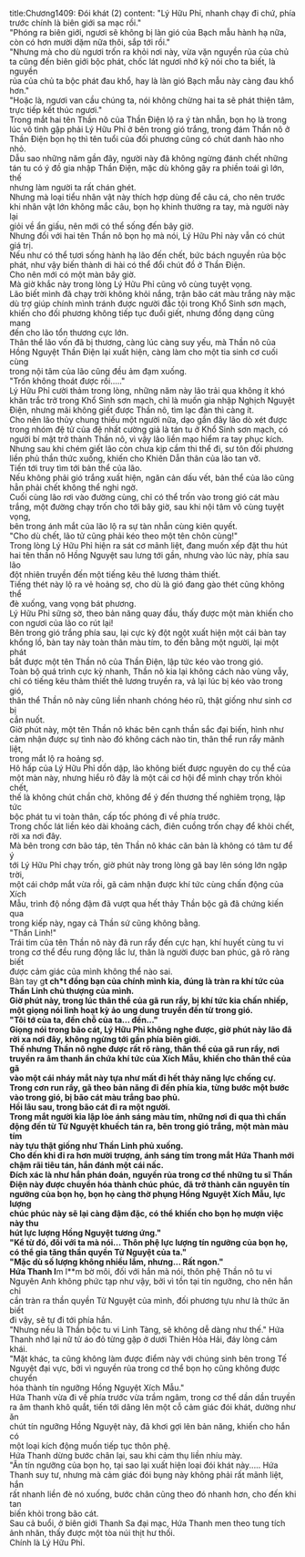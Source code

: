 title:Chương1409: Đói khát (2)
content:
"Lý Hữu Phỉ, nhanh chạy đi chứ, phía trước chính là biên giới sa mạc rồi."<br>"Phóng ra biên giới, ngươi sẽ không bị làn gió của Bạch mẫu hành hạ nữa,<br>còn có hơn mười dặm nữa thôi, sắp tới rồi."<br>"Nhưng mà cho dù ngươi trốn ra khỏi nơi này, vừa vặn nguyền rủa của chủ<br>ta cũng đến biên giới bộc phát, chốc lát ngươi nhớ kỹ nói cho ta biết, là nguyền<br>rủa của chủ ta bộc phát đau khổ, hay là làn gió Bạch mẫu này càng đau khổ<br>hơn."<br>"Hoặc là, ngươi van cầu chúng ta, nói không chừng hai ta sẽ phát thiện tâm,<br>trực tiếp kết thúc ngươi."<br>Trong mắt hai tên Thần nô của Thần Điện lộ ra ý tàn nhẫn, bọn họ là trong<br>lúc vô tình gặp phải Lý Hữu Phỉ ở bên trong gió trắng, trong đám Thần nô ở<br>Thần Điện bọn họ thì tên tuổi của đối phương cũng có chút danh hào nho nhỏ.<br>Dẫu sao những năm gần đây, người này đã không ngừng đánh chết những<br>tán tu có ý đồ gia nhập Thần Điện, mặc dù không gây ra phiền toái gì lớn, thế<br>nhưng làm người ta rất chán ghét.<br>Nhưng mà loại tiểu nhân vật này thích hợp dùng để câu cá, cho nên trước<br>khi nhân vật lớn không mắc câu, bọn họ khinh thường ra tay, mà người này lại<br>giỏi về ẩn giấu, nên mới có thể sống đến bây giờ.<br>Nhưng đối với hai tên Thần nô bọn họ mà nói, Lý Hữu Phỉ này vẫn có chút<br>giá trị.<br>Nếu như có thể tươi sống hành hạ lão đến chết, bức bách nguyền rủa bộc<br>phát, như vậy biến thành di hài có thể đổi chút đồ ở Thần Điện.<br>Cho nên mới có một màn bây giờ.<br>Mà giờ khắc này trong lòng Lý Hữu Phỉ cũng vô cùng tuyệt vọng.<br>Lão biết mình đã chạy trời không khỏi nắng, trận bão cát màu trắng này mặc<br>dù trợ giúp chính mình tránh được người đắc tội trong Khổ Sinh sơn mạch,<br>khiến cho đối phương không tiếp tục đuổi giết, nhưng đồng dạng cũng mang<br>đến cho lão tổn thương cực lớn.<br>Thân thể lão vốn đã bị thương, càng lúc càng suy yếu, mà Thần nô của<br>Hồng Nguyệt Thần Điện lại xuất hiện, càng làm cho một tia sinh cơ cuối cùng<br>trong nội tâm của lão cũng đều ảm đạm xuống.<br>"Trốn không thoát được rồi....."<br>Lý Hữu Phỉ cười thảm trong lòng, những năm này lão trải qua không ít khó<br>khăn trắc trở trong Khổ Sinh sơn mạch, chỉ là muốn gia nhập Nghịch Nguyệt<br>Điện, nhưng mãi không giết được Thần nô, tìm lạc đàn thì càng ít.<br>Cho nên lão thủy chung thiếu một người nữa, dạo gần đây lão dò xét được<br>trong nhóm đệ tử của đệ nhất cường giả là tán tu ở Khổ Sinh sơn mạch, có<br>người bí mật trở thành Thần nô, vì vậy lão liền mạo hiểm ra tay phục kích.<br>Nhưng sau khi chém giết lão còn chưa kịp cầm thi thể đi, sư tôn đối phương<br>liền phủ thần thức xuống, khiến cho Khiên Dẫn thân của lão tan vỡ.<br>Tiến tới truy tìm tới bản thể của lão.<br>Nếu không phải gió trắng xuất hiện, ngăn cản dấu vết, bản thể của lão cũng<br>hẳn phải chết không thể nghi ngờ.<br>Cuối cùng lão rơi vào đường cùng, chỉ có thể trốn vào trong gió cát màu<br>trắng, một đường chạy trốn cho tới bây giờ, sau khi nội tâm vô cùng tuyệt vọng,<br>bên trong ánh mắt của lão lộ ra sự tàn nhẫn cùng kiên quyết.<br>"Cho dù chết, lão tử cũng phải kéo theo một tên chôn cùng!"<br>Trong lòng Lý Hữu Phỉ hiện ra sát cơ mãnh liệt, đang muốn xếp đặt thu hút<br>hai tên thần nô Hồng Nguyệt sau lưng tới gần, nhưng vào lúc này, phía sau lão<br>đột nhiên truyền đến một tiếng kêu thê lương thảm thiết.<br>Tiếng thét này lộ ra vẻ hoảng sợ, cho dù là gió đang gào thét cũng không thể<br>đè xuống, vang vọng bát phương.<br>Lý Hữu Phỉ sững sờ, theo bản năng quay đầu, thấy được một màn khiến cho<br>con ngươi của lão co rút lại!<br>Bên trong gió trắng phía sau, lại cực kỳ đột ngột xuất hiện một cái bàn tay<br>khổng lồ, bàn tay này toàn thân màu tím, to đến bằng một người, lại một phát<br>bắt được một tên Thần nô của Thần Điện, lập tức kéo vào trong gió.<br>Toàn bộ quá trình cực kỳ nhanh, Thần nô kia lại không cách nào vùng vẫy,<br>chỉ có tiếng kêu thảm thiết thê lương truyền ra, vả lại lúc bị kéo vào trong gió,<br>thân thể Thần nô này cũng liền nhanh chóng héo rũ, thật giống như sinh cơ bị<br>cắn nuốt.<br>Giờ phút này, một tên Thần nô khác bên cạnh thần sắc đại biến, hình như<br>cảm nhận được sự tình nào đó không cách nào tin, thân thể run rẩy mãnh liệt,<br>trong mắt lộ ra hoảng sợ.<br>Hô hấp của Lý Hữu Phỉ dồn dập, lão không biết được nguyên do cụ thể của<br>một màn này, nhưng hiểu rõ đây là một cái cơ hội để mình chạy trốn khỏi chết,<br>thế là không chút chần chờ, không để ý đến thương thế nghiêm trọng, lập tức<br>bộc phát tu vi toàn thân, cấp tốc phóng đi về phía trước.<br>Trong chốc lát liền kéo dài khoảng cách, điên cuồng trốn chạy để khỏi chết,<br>rời xa nơi đây.<br>Mà bên trong cơn bão táp, tên Thần nô khác căn bản là không có tâm tư để ý<br>tới Lý Hữu Phỉ chạy trốn, giờ phút này trong lòng gã bay lên sóng lớn ngập trời,<br>một cái chớp mắt vừa rồi, gã cảm nhận được khí tức cùng chấn động của Xích<br>Mẫu, trình độ nồng đậm đã vượt qua hết thảy Thần bộc gã đã chứng kiến qua<br>trong kiếp này, ngay cả Thần sứ cũng không bằng.<br>"Thần Linh!"<br>Trái tim của tên Thần nô này đã run rẩy đến cực hạn, khí huyết cùng tu vi<br>trong cơ thể đều rung động lắc lư, thân là người được ban phúc, gã rõ ràng biết<br>được cảm giác của mình không thể nào sai.<br>Bàn tay g**t ch*t đồng bạn của chính mình kia, đúng là tràn ra khí tức của<br>Thần Linh chủ thượng của mình.<br>Giờ phút này, trong lúc thân thể của gã run rẩy, bị khí tức kia chấn nhiếp,<br>một giọng nói linh hoạt kỳ ảo ung dung truyền đến từ trong gió.<br>"Tôi tớ của ta, đến chỗ của ta... đến..."<br>Giọng nói trong bão cát, Lý Hữu Phỉ không nghe được, giờ phút này lão đã<br>rời xa nơi đây, không ngừng tới gần phía biên giới.<br>Thế nhưng Thần nô nghe được rất rõ ràng, thân thể của gã run rẩy, nơi<br>truyền ra âm thanh ẩn chứa khí tức của Xích Mẫu, khiến cho thân thể của gã<br>vào một cái nháy mắt này tựa như mất đi hết thảy năng lực chống cự.<br>Trong cơn run rẩy, gã theo bản năng đi đến phía kia, từng bước một bước<br>vào trong gió, bị bão cát màu trắng bao phủ.<br>Hồi lâu sau, trong bão cát đi ra một người.<br>Trong mắt người kia lập lòe ánh sáng màu tím, những nơi đi qua thì chấn<br>động đến từ Tử Nguyệt khuếch tán ra, bên trong gió trắng, một màn màu tím<br>này tựu thật giống như Thần Linh phủ xuống.<br>Cho đến khi đi ra hơn mười trượng, ánh sáng tím trong mắt Hứa Thanh mới<br>chậm rãi tiêu tán, hắn đánh một cái nấc.<br>Đích xác là như hắn phán đoán, nguyền rủa trong cơ thể những tu sĩ Thần<br>Điện này được chuyển hóa thành chúc phúc, đã trở thành căn nguyên tín<br>ngưỡng của bọn họ, bọn họ càng thờ phụng Hồng Nguyệt Xích Mẫu, lực lượng<br>chúc phúc này sẽ lại càng đậm đặc, có thể khiến cho bọn họ mượn việc này thu<br>hút lực lượng Hồng Nguyệt tương ứng."<br>"Kể từ đó, đối với ta mà nói... Thôn phệ lực lượng tín ngưỡng của bọn họ,<br>có thể gia tăng thần quyền Tử Nguyệt của ta."<br>"Mặc dù số lượng không nhiều lắm, nhưng... Rất ngon."<br>Hứa Thanh l**m l**m bờ môi, đối với hắn mà nói, thôn phệ Thần nô tu vi<br>Nguyên Anh không phức tạp như vậy, bởi vì tồn tại tín ngưỡng, cho nên hắn chỉ<br>cần tràn ra thần quyền Tử Nguyệt của mình, đối phương tựu như là thức ăn biết<br>đi vậy, sẽ tự đi tới phía hắn.<br>"Nhưng nếu là Thần bộc tu vi Linh Tàng, sẽ không dễ dàng như thế." Hứa<br>Thanh nhớ lại nữ tử áo đỏ từng gặp ở dưới Thiên Hỏa Hải, đáy lòng cảm khái.<br>"Mặt khác, ta cũng không làm được điểm này với chúng sinh bên trong Tế<br>Nguyệt đại vực, bởi vì nguyền rủa trong cơ thể bọn họ cũng không được chuyển<br>hóa thành tín ngưỡng Hồng Nguyệt Xích Mẫu."<br>Hứa Thanh vừa đi về phía trước vừa trầm ngâm, trong cơ thể dần dần truyền<br>ra âm thanh khô quắt, tiến tới dâng lên một cỗ cảm giác đói khát, dường như ăn<br>chút tín ngưỡng Hồng Nguyệt này, đã khơi gợi lên bản năng, khiến cho hắn có<br>một loại kích động muốn tiếp tục thôn phệ.<br>Hứa Thanh dừng bước chân lại, sau khi cảm thụ liền nhíu mày.<br>"Ăn tín ngưỡng của bọn họ, tại sao lại xuất hiện loại đói khát này..... Hứa<br>Thanh suy tư, nhưng mà cảm giác đói bụng này không phải rất mãnh liệt, hắn<br>rất nhanh liền đè nó xuống, bước chân cũng theo đó nhanh hơn, cho đến khi tan<br>biến khỏi trong bão cát.<br>Sau cả buổi, ở biên giới Thanh Sa đại mạc, Hứa Thanh men theo tung tích<br>ảnh nhãn, thấy được một tòa núi thịt hư thối.<br>Chính là Lý Hữu Phỉ.